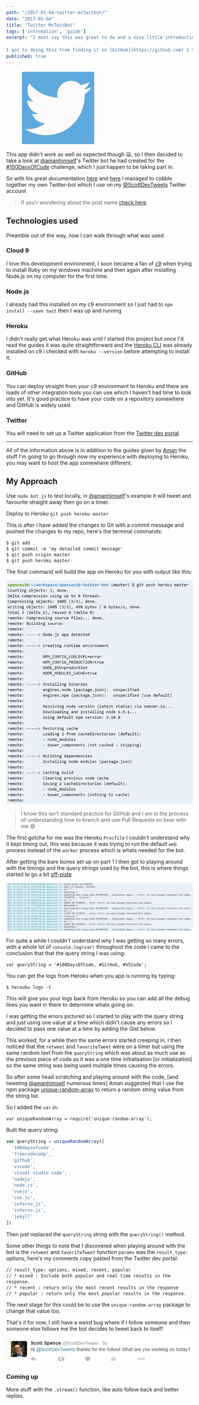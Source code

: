 ```yaml
---
path: "/2017-01-04-twitter-mctwitbot/"
date: "2017-01-04"
title: "Twitter McTwitBot"
tags: ['information', 'guide']
excerpt: "I must say this was great to do and a nice little introduction to [node.js](https://nodejs.org/en/) and [npm](https://www.npmjs.com/).

I got to doing this from finding it on [GitHub](https://github.com) I think I was looking for the Twitter icon in bootstrap whilst working on my [Random Quote Generator](http://codepen.io/spences10/full/dOaYbP/) I stumbled across the [twitter-bot-bootstrap](https://github.com/mobeets/twitter-bot-bootstrap) (as you do) so after stalling with my progress on the FreeCodeCamp(:fire:) zipline for a Wikipedia viewer I decided to give the Twitter bot a try and managed to create it and add it to [Heroku](https://heroku.com) :tada:"
published: true
---
```


<figure class="floatRight">
	<img style="height: 200px;" src="./twitter-bird.png" alt="twit">
	<!--<figcaption>tweet yo"</figcaption>-->
</figure>

This app didn't work as well as expected though :frowning:, so I then decided to
take a look at [@amanhimself](https://twitter.com/amanhimself)'s Twitter bot he
had created for the
[#100DaysOfCode](https://medium.freecodecamp.com/start-2017-with-the-100daysofcode-improved-and-updated-18ce604b237b)
challenge, which I just happen to be taking part in.

So with his great documentation
[here](https://hackernoon.com/create-a-simple-twitter-bot-with-node-js-5b14eb006c08)
and
[here](https://community.risingstack.com/how-to-make-a-twitter-bot-with-node-js/)
I managed to cobble together my own Twitter-bot which I use on my
[@ScottDevTweets](https://twitter.com/ScottDevTweets) Twitter account

> If you'r wondering about the post name
> [check here](https://en.wikipedia.org/wiki/RRS_Sir_David_Attenborough#Boaty_McBoatface_Naming_Controversy).

## Technologies used

Preamble out of the way, now I can walk through what was used.

### Cloud 9

I love this development environment, I soon became a fan of
[c9](https://c9.io/?redirect=0) when trying to install Ruby on my windows
machine and then again after installing Node.js on my computer for the first
time.

### Node.js

I already had this installed on my c9 environment so I just had to
`npm install --save twit` then I was up and running

### Heroku

I didn't really get what Heroku was until I started this project but once I'd
read the guides it was quite straightforward and the
[Heroku CLI](https://devcenter.heroku.com/articles/heroku-cli) was already
installed on c9 i checked with `heroku --version` before attempting to install
it.

### GitHub

You can deploy straight from your c9 environment to Heroku and there are loads
of other integration tools you can use which I haven't had time to look into
yet. It's good practice to have your code on a repository somewhere and GitHub
is widely used.

### Twitter

You will need to set up a Twitter application from the
[Twitter dev portal](https://apps.twitter.com/app/new)

---

All of the information above is in addition to the guides given by
[Aman](https://github.com/amandeepmittal) the stuff I'm going to go through now
my experience with deploying to Heroku, you may want to host the app somewhere
different.

## My Approach

Use `node bot.js` to test locally, in
[@amanhimself](https://twitter.com/amanhimself)'s example it will tweet and
favourite straight away then go on a timer.

Deploy to Heroku `git push heroku master`

This is after I have added the changes to Git with a commit message and pushed
the changes to my repo, here's the terminal commands:

```
$ git add .
$ git commit -m 'my detailed commit message'
$ git push origin master
$ git push heroku master
```

The final command will build the app on Heroku for you with output like this:

![heroku-build](./heroku-build.png)

> I know this isn't standard practice for GitHub and I am in the process of
> understanding how to branch and use Pull Requests so bear with me :smile:

The first gotcha for me was the Heroku `Procfile` I couldn't understand why it
kept timing out, this was because it was trying to run the default `web` process
instead of the `worker` process which is whats needed for the bot.

After getting the bare bones set up on part 1 I then got to playing around with
the timings and the query strings used by the bot, this is where things started
to go a bit
[off-piste](https://en.oxforddictionaries.com/definition/us/off-piste)

![heroku-error-output](./heroku-error-output.png)

For quite a while I couldn't understand why I was getting so many errors, with a
whole lot of `console.log(var)` throughout the code I came to the conclusion
that that the query string I was using:

```
var queryString = '#100DaysOfCode, #GitHub, #VSCode';
```

You can get the logs from Heroku when you app is running by typing:

```
$ herouku logs -t
```

This will give you your logs back from Heroku so you can add all the debug lines
you want in there to determine whats going on.

I was getting the errors pictured so I started to play with the query string and
just using one value at a time which didn't cause any errors so I decided to
pass one value at a time by adding the Gist below.

<script src="https://gist.github.com/spences10/46d9981a805786e7c965cf292b9cb3ae.js"></script>

This worked, for a while then the same errors started creeping in, I then
noticed that the `retweet` and `favoriteTweet` were on a timer but using the
same random text from the `queryString` which was about as much use as the
previous piece of code as it was a one time initialisation [or initialization]
so the same string was being used multiple times causing the errors.

So after some head scratching and playing around with the code, [and tweeting
[@amanhimself](https://twitter.com/amanhimself) numerous times] Aman suggested
that I use the npm package
[unique-random-array](https://www.npmjs.com/package/unique-random-array) to
return a random string value from the string list.

So I added the `var` in:

```
var uniqueRandomArray = require('unique-random-array');
```

Built the query string:

```javascript
var queryString = uniqueRandomArray([
  '100daysofcode',
  'freecodecamp',
  'github',
  'vscode',
  'visual studio code',
  'nodejs',
  'node.js',
  'vuejs',
  'vue.js',
  'inferno_js',
  'inferno.js',
  'jekyll'
])
```

Then just replaced the `queryString` string with the `queryString()` method.

Some other things to note that I discovered when playing around with the bot is
the `retweet` and `favoriteTweet` function `params` was the `result_type:`
options, here's my comments copy pasted from the Twitter dev portal:

```
// result_type: options, mixed, recent, popular
// * mixed : Include both popular and real time results in the response.
// * recent : return only the most recent results in the response
// * popular : return only the most popular results in the response.
```

The next stage for this could be to use the `unique-random-array` package to
change that value too.

That's it for now, I still have a weird bug where if I follow someone and then
someone else follows me the bot decides to tweet back to itself!

![yes-tweet-yourself](./yes-tweet-yourself.png)

### Coming up

More stuff with the `.stream()` function, like auto follow back and better
replies.
